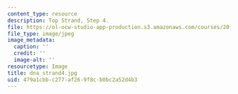 ```yaml
---
content_type: resource
description: Top Strand, Step 4.
file: https://ol-ocw-studio-app-production.s3.amazonaws.com/courses/20-109-laboratory-fundamentals-in-biological-engineering-fall-2007/479a1cbbc277af269f8cb0bc2a52d4b3_dna_strand4.jpg
file_type: image/jpeg
image_metadata:
  caption: ''
  credit: ''
  image-alt: ''
resourcetype: Image
title: dna_strand4.jpg
uid: 479a1cbb-c277-af26-9f8c-b0bc2a52d4b3
---
```

